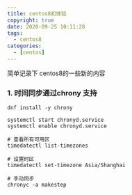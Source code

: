 ```yaml
---
title: centos8初体验
copyright: true
date: 2020-09-25 10:11:28
tags:
  - centos8
categories:
  - [centos]
---
```

简单记录下 centos8的一些新的内容
<!--more-->


### 1. 时间同步通过chrony 支持
```
dnf install -y chrony

systemctl start chronyd.service
systemctl enable chronyd.service

# 查看所有可用区
timedatectl list-timezones

# 设置时区
timedatectl set-timezone Asia/Shanghai

# 手动同步
chronyc -a makestep
```
